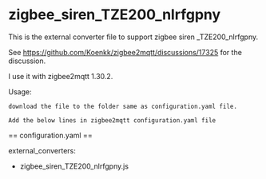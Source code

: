 # zigbee_siren_TZE200_nlrfgpny
This is the external converter file to support zigbee siren _TZE200_nlrfgpny. 

See https://github.com/Koenkk/zigbee2mqtt/discussions/17325 for the discussion. 



I use it with zigbee2mqtt 1.30.2.


Usage: 

    download the file to the folder same as configuration.yaml file. 
    
    Add the below lines in zigbee2mqtt configuration.yaml file


== configuration.yaml ==

external_converters:
  - zigbee_siren_TZE200_nlrfgpny.js



